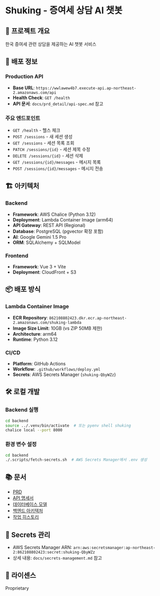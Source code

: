 # Shuking - 증여세 상담 AI 챗봇

## 📌 프로젝트 개요
한국 증여세 관련 상담을 제공하는 AI 챗봇 서비스

## 🚀 배포 정보

### Production API
- **Base URL**: `https://wwlawew4b7.execute-api.ap-northeast-2.amazonaws.com/api`
- **Health Check**: `GET /health`
- **API 문서**: `docs/prd_detail/api-spec.md` 참고

### 주요 엔드포인트
- `GET /health` - 헬스 체크
- `POST /sessions` - 새 세션 생성
- `GET /sessions` - 세션 목록 조회
- `PATCH /sessions/{id}` - 세션 제목 수정
- `DELETE /sessions/{id}` - 세션 삭제
- `GET /sessions/{id}/messages` - 메시지 목록
- `POST /sessions/{id}/messages` - 메시지 전송

## 🏗️ 아키텍처

### Backend
- **Framework**: AWS Chalice (Python 3.12)
- **Deployment**: Lambda Container Image (arm64)
- **API Gateway**: REST API (Regional)
- **Database**: PostgreSQL (pgvector 확장 포함)
- **AI**: Google Gemini 1.5 Pro
- **ORM**: SQLAlchemy + SQLModel

### Frontend
- **Framework**: Vue 3 + Vite
- **Deployment**: CloudFront + S3

## 📦 배포 방식

### Lambda Container Image
- **ECR Repository**: `862108802423.dkr.ecr.ap-northeast-2.amazonaws.com/shuking-lambda`
- **Image Size Limit**: 10GB (vs ZIP 50MB 제한)
- **Architecture**: arm64
- **Runtime**: Python 3.12

### CI/CD
- **Platform**: GitHub Actions
- **Workflow**: `.github/workflows/deploy.yml`
- **Secrets**: AWS Secrets Manager (`shuking-QbyWZz`)

## 🛠️ 로컬 개발

### Backend 실행
```bash
cd backend
source ../.venv/bin/activate  # 또는 pyenv shell shuking
chalice local --port 8000
```

### 환경 변수 설정
```bash
cd backend
./.scripts/fetch-secrets.sh  # AWS Secrets Manager에서 .env 생성
```

## 📚 문서
- [PRD](docs/PRD.md)
- [API 명세서](docs/prd_detail/api-spec.md)
- [데이터베이스 모델](docs/prd_detail/database-model.md)
- [백엔드 아키텍처](docs/prd_detail/backend-architecture.md)
- [작업 히스토리](docs/history/)

## 🔐 Secrets 관리
- AWS Secrets Manager ARN: `arn:aws:secretsmanager:ap-northeast-2:862108802423:secret:shuking-QbyWZz`
- 상세 내용: `docs/secrets-management.md` 참고

## 📝 라이센스
Proprietary
